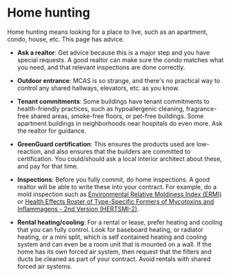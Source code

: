 [//]: # (
source: gpt-3 + jph editing
tags: advice
)

# Home hunting

Home hunting means looking for a place to live, such as an apartment, condo, house, etc. This page has advice.

* **Ask a realtor**: Get advice because this is a major step and you have special requests. A good realtor can make sure the condo matches what you need, and that relevant inspections are done correctly.

* **Outdoor entrance**: MCAS is so strange, and there's no practical way to control any shared hallways, elevators, etc. as you know.

* **Tenant commitments**: Some buildings have tenant commitments to health-friendly practices, such as hypoallergenic cleaning, fragrance-free shared areas, smoke-free floors, or pet-free buildings. Some apartment buildings in neighborhoods near hospitals do even more. Ask the realtor for guidance.

* **GreenGuard certification**: This ensures the products used are low-reaction, and also ensures that the builders are committed to certification. You could/should ask a local interior architect about these, and pay for that time.
 
* **Inspections**: Before you fully commit, do home inspections.  A good realtor will be able to write these into your contract. For example, do a mold inspection such as [Environmental Relative Moldiness Index (ERMI)](../environmental-relative-moldiness-index/) or [Health Effects Roster of Type-Specific Formers of Mycotoxins and Inflammagens - 2nd Version (HERTSMI-2)](../health-effects-roster-of-type-specific-formers-of-mycotoxins-and-inflammagens-2/).

* **Rental heating/cooling**: For a rental or lease, prefer heating and cooling that you can fully control. Look for baseboard heating, or radiator heating, or a mini split, which is self contained heating and cooling system and can even be a room unit that is mounted on a wall. If the home has its own forced air system, then request that the filters and ducts be cleaned as part of your contract. Avoid rentals with shared forced air systems.

